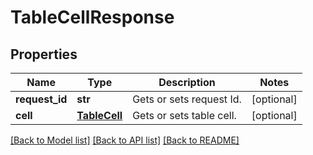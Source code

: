 # TableCellResponse

## Properties
Name | Type | Description | Notes
------------ | ------------- | ------------- | -------------
**request_id** | **str** | Gets or sets request Id. | [optional] 
**cell** | [**TableCell**](TableCell.md) | Gets or sets table cell. | [optional] 

[[Back to Model list]](../README.md#documentation-for-models) [[Back to API list]](../README.md#documentation-for-api-endpoints) [[Back to README]](../README.md)


